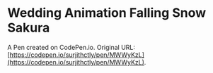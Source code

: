 # Wedding Animation Falling Snow Sakura

A Pen created on CodePen.io. Original URL: [https://codepen.io/surjithctly/pen/MWWyKzL](https://codepen.io/surjithctly/pen/MWWyKzL).

